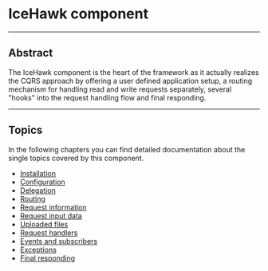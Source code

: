 # IceHawk component

<hr class="blockspace">

## Abstract

The IceHawk component is the heart of the framework as it actually realizes the CQRS approach by offering
a user defined application setup, a routing mechanism for handling read and write requests separately, several "hooks" 
into the request handling flow and final responding.

<hr class="blockspace">

## Topics

In the following chapters you can find detailed documentation about the single topics covered by this component.

* [Installation](/docs/icehawk/installation.html)
* [Configuration](/docs/icehawk/configuration.html)
* [Delegation](/docs/icehawk/configuration.html)
* [Routing](/docs/icehawk/routing.html)
* [Request information](/docs/icehawk/request-information.html)
* [Request input data](/docs/icehawk/request-input-data.html)
* [Uploaded files](/docs/icehawk/uploaded-files.html)
* [Request handlers](/docs/icehawk/request-handlers.html)
* [Events and subscribers](/docs/icehawk/events-and-subscribers.html)
* [Exceptions](/docs/icehawk/exceptions.html)
* [Final responding](/docs/icehawk/final-responding.html)
